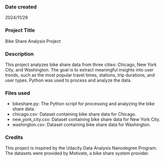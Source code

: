 ### Date created
2024/11/29

### Project Title
Bike Share Analysis Project

### Description
This project analyzes bike share data from three cities: Chicago, New York City, and Washington. The goal is to extract meaningful insights into user trends, such as the most popular travel times, stations, trip durations, and user types. Python was used to process and analyze the data.

### Files used
- bikeshare.py: The Python script for processing and analyzing the bike share data.
- chicago.csv: Dataset containing bike share data for Chicago.
- new_york_city.csv: Dataset containing bike share data for New York City.
- washington.csv: Dataset containing bike share data for Washington.

### Credits
This project is inspired by the Udacity Data Analysis Nanodegree Program. The datasets were provided by Motivate, a bike share system provider.
